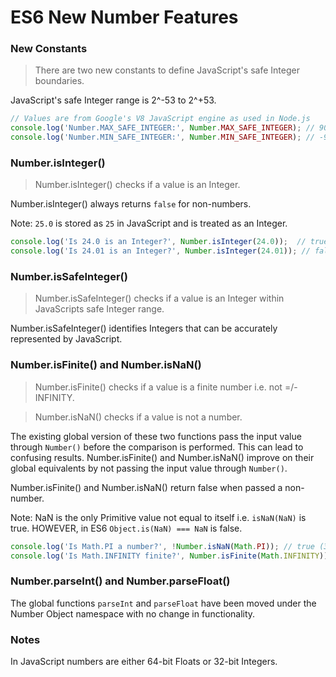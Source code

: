 # ES6 New Number Features


### New Constants

> There are two new constants to define JavaScript's safe Integer boundaries.

JavaScript's safe Integer range is 2^-53 to 2^+53.

```js
// Values are from Google's V8 JavaScript engine as used in Node.js
console.log('Number.MAX_SAFE_INTEGER:', Number.MAX_SAFE_INTEGER); // 9007199254740991
console.log('Number.MIN_SAFE_INTEGER:', Number.MIN_SAFE_INTEGER); // -9007199254740991
```


### Number.isInteger()

> Number.isInteger() checks if a value is an Integer.

Number.isInteger() always returns `false` for non-numbers.

Note: `25.0` is stored as `25` in JavaScript and is treated as an Integer.

```js
console.log('Is 24.0 is an Integer?', Number.isInteger(24.0));  // true
console.log('Is 24.01 is an Integer?', Number.isInteger(24.01)); // false
```


### Number.isSafeInteger()

>  Number.isSafeInteger() checks if a value is an Integer within JavaScripts safe Integer range.

Number.isSafeInteger() identifies Integers that can be accurately represented by JavaScript.


### Number.isFinite() and Number.isNaN()

> Number.isFinite() checks if a value is a finite number i.e. not =/- INFINITY.

> Number.isNaN() checks if a value is not a number.

The existing global version of these two functions pass the input value through `Number()` before the comparison is performed. This can lead to confusing results. Number.isFinite() and Number.isNaN() improve on their global equivalents by not passing the input value through `Number()`.

Number.isFinite() and Number.isNaN() return false when passed a non-number.

Note: NaN is the only Primitive value not equal to itself i.e. `isNaN(NaN)` is true. HOWEVER, in ES6 `Object.is(NaN) === NaN` is false.

```js
console.log('Is Math.PI a number?', !Number.isNaN(Math.PI)); // true (3.141592653589793)
console.log('Is Math.INFINITY finite?', Number.isFinite(Math.INFINITY)); // false
```


### Number.parseInt() and Number.parseFloat()

The global functions `parseInt` and `parseFloat` have been moved under the Number Object namespace with no change in functionality.


### Notes

In JavaScript numbers are either 64-bit Floats or 32-bit Integers.
